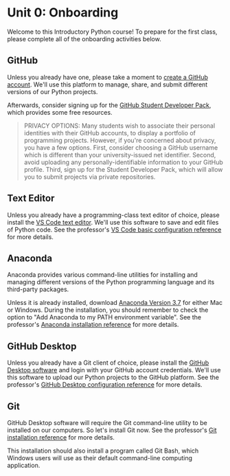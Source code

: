# Unit 0: Onboarding

Welcome to this Introductory Python course! To prepare for the first class, please complete all of the onboarding activities below.

## GitHub

Unless you already have one, please take a moment to [create a GitHub account](https://github.com/). We'll use this platform to manage, share, and submit different versions of our Python projects.

Afterwards, consider signing up for the [GitHub Student Developer Pack](https://education.github.com/pack), which provides some free resources.

> PRIVACY OPTIONS: Many students wish to associate their personal identities with their GitHub accounts, to display a portfolio of programming projects. However, if you're concerned about privacy, you have a few options. First, consider choosing a GitHub username which is different than your university-issued net identifier. Second, avoid uploading any personally-identifiable information to your GitHub profile. Third, sign up for the Student Developer Pack, which will allow you to submit projects via private repositories.

## Text Editor

Unless you already have a programming-class text editor of choice, please install the [VS Code text editor](https://code.visualstudio.com/). We'll use this software to save and edit files of Python code. See the professor's [VS Code basic configuration reference](/notes/devtools/vs-code.md#basic-configuration) for more details.

## Anaconda

Anaconda provides various command-line utilities for installing and managing different versions of the Python programming language and its third-party packages.

Unless it is already installed, download [Anaconda Version 3.7](https://www.anaconda.com/download) for either Mac or Windows. During the installation, you should remember to check the option to "Add Anaconda to my PATH environment variable". See the professor's [Anaconda installation reference](/notes/clis/conda.md#installation) for more details.

## GitHub Desktop

Unless you already have a Git client of choice, please install the [GitHub Desktop software](https://desktop.github.com/) and login with your GitHub account credentials. We'll use this software to upload our Python projects to the GitHub platform. See the professor's [GitHub Desktop configuration reference](/notes/devtools/github-desktop.md#configuration) for more details.

## Git

GitHub Desktop software will require the Git command-line utility to be installed on our computers. So let's install Git now. See the professor's [Git installation reference](/notes/clis/git.md#installation) for more details.

This installation should also install a program called Git Bash, which Windows users will use as their default command-line computing application.
